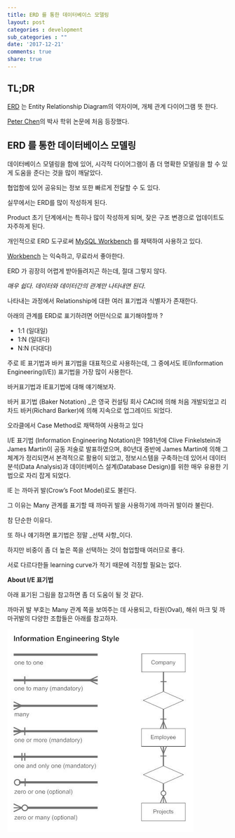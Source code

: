 ```yaml
---
title: ERD 를 통한 데이터베이스 모델링
layout: post
categories : development
sub_categories : ""
date: '2017-12-21'
comments: true
share: true
---
```


## TL;DR

  
[ERD](https://www.smartdraw.com/entity-relationship-diagram/) 는 Entity
Relationship Diagram의 약자이며, 개체 관계 다이어그램 뜻 한다.

[Peter Chen](https://ko.wikipedia.org/wiki/%ED%94%BC%ED%84%B0_%EC%B2%B8)의 박사
학위 논문에 처음 등장했다.

  
## ERD 를 통한 데이터베이스 모델링


데이터베이스 모델링을 함에 있어, 시각적 다이어그램이 좀 더 명확한 모델링을 할 수 있게 도움을 준다는 것을 많이 깨달았다.

협업함에 있어 공유되는 정보 또한 빠르게 전달할 수 도 있다.

  

실무에서는 ERD를 많이 작성하게 된다.

Product 초기 단계에서는 특히나 많이 작성하게 되며, 잦은 구조 변경으로 업데이트도 자주하게 된다.

  

개인적으로 ERD 도구로써 [MySQL](https://www.mysql.com/products/workbench/)[
Workbench](https://www.mysql.com/products/workbench/) 를 채택하여 사용하고 있다.

[Workbench](https://www.mysql.com/products/workbench/) 는 익숙하고, 무료라서 좋아한다.

  

ERD 가 굉장히 어렵게 받아들려지곤 하는데, 절대 그렇지 않다.

_매우 쉽다. 데이터와 데이터간의 관계만 나타내면 된다_.

  

나타내는 과정에서 Relationship에 대한 여러 표기법과 식별자가 존재한다.

아래의 관계를 ERD로 표기하려면 어떤식으로 표기해야할까 ?

  

  * 1:1 (일대일) 
  * 1:N (일대다)
  * N:N (다대다)

  

주로 IE 표기법과 바커 표기법을 대표적으로 사용하는데, 그 중에서도 IE(Information Engineering(I/E)) 표기법을
가장 많이 사용한다.

바커표기법과 IE표기법에 대해 얘기해보자.

바커 표기법 (Baker Notation) _은 영국 컨설팅 회사 CACI에 의해 처음 개발되었고 리차드 바커(Richard
Barker)에 의해 지속으로 업그레이드 되었다.

오라클에서 Case Method로 채택하여 사용하고 있다

I/E 표기법 (Information Engineering Notation)은 1981년에 Clive Finkelstein과 James
Martin이 공동 저술로 발표하였으며, 80년대 중반에 James Martin에 의해 그 체계가 정리되면서 본격적으로 활용이 되었고,
정보시스템을 구축하는데 있어서 데이터 분석(Data Analysis)과 데이터베이스 설계(Database Design)를 위한 매우 유용한
기법으로 자리 잡게 되었다.

  

IE 는 까마귀 발(Crow’s Foot Model)로도 불린다.

그 이유는 Many 관계를 표기할 때 까마귀 발을 사용하기에 까마귀 발이라 불린다.

  

참 단순한 이유다.

  

또 하나 얘기하면 표기법은 정말 _선택 사항_이다.

하지만 비중이 좀 더 높은 쪽을 선택하는 것이 협업할때 여러므로 좋다.

서로 다르다한들 learning curve가 적기 때문에 걱정할 필요는 없다.

  

  

  

**About I/E 표기법**

  

아래 표기된 그림을 참고하면 좀 더 도움이 될 것 같다.

까마귀 발 부호는 Many 관계 쪽을 보여주는 데 사용되고, 타원(Oval), 해쉬 마크 및 까마귀발의 다양한 조합들은 아래를 참고하자.

  

![](/assets/images/posts/848/9929A44A5A53678925A681.JPEG)